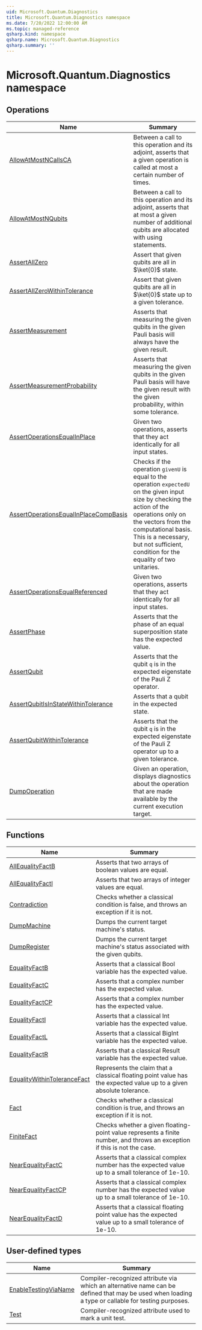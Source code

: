 ```yaml
---
uid: Microsoft.Quantum.Diagnostics
title: Microsoft.Quantum.Diagnostics namespace
ms.date: 7/20/2022 12:00:00 AM
ms.topic: managed-reference
qsharp.kind: namespace
qsharp.name: Microsoft.Quantum.Diagnostics
qsharp.summary: ''
---
```


# Microsoft.Quantum.Diagnostics namespace




<!-- summaries -->

## Operations

| Name | Summary |
|------|---------|
|[AllowAtMostNCallsCA](xref:Microsoft.Quantum.Diagnostics.AllowAtMostNCallsCA) |Between a call to this operation and its adjoint, asserts that a given operation is called at most a certain number of times. |
|[AllowAtMostNQubits](xref:Microsoft.Quantum.Diagnostics.AllowAtMostNQubits) |Between a call to this operation and its adjoint, asserts that at most a given number of additional qubits are allocated with using statements. |
|[AssertAllZero](xref:Microsoft.Quantum.Diagnostics.AssertAllZero) |Assert that given qubits are all in $\ket{0}$ state. |
|[AssertAllZeroWithinTolerance](xref:Microsoft.Quantum.Diagnostics.AssertAllZeroWithinTolerance) |Assert that given qubits are all in $\ket{0}$ state up to a given tolerance. |
|[AssertMeasurement](xref:Microsoft.Quantum.Diagnostics.AssertMeasurement) |Asserts that measuring the given qubits in the given Pauli basis will always have the given result. |
|[AssertMeasurementProbability](xref:Microsoft.Quantum.Diagnostics.AssertMeasurementProbability) |Asserts that measuring the given qubits in the given Pauli basis will have the given result with the given probability, within some tolerance. |
|[AssertOperationsEqualInPlace](xref:Microsoft.Quantum.Diagnostics.AssertOperationsEqualInPlace) |Given two operations, asserts that they act identically for all input states. |
|[AssertOperationsEqualInPlaceCompBasis](xref:Microsoft.Quantum.Diagnostics.AssertOperationsEqualInPlaceCompBasis) |Checks if the operation `givenU` is equal to the operation `expectedU` on the given input size  by checking the action of the operations only on the vectors from the computational basis. This is a necessary, but not sufficient, condition for the equality of two unitaries. |
|[AssertOperationsEqualReferenced](xref:Microsoft.Quantum.Diagnostics.AssertOperationsEqualReferenced) |Given two operations, asserts that they act identically for all input states. |
|[AssertPhase](xref:Microsoft.Quantum.Diagnostics.AssertPhase) |Asserts that the phase of an equal superposition state has the expected value. |
|[AssertQubit](xref:Microsoft.Quantum.Diagnostics.AssertQubit) |Asserts that the qubit `q` is in the expected eigenstate of the Pauli Z operator. |
|[AssertQubitIsInStateWithinTolerance](xref:Microsoft.Quantum.Diagnostics.AssertQubitIsInStateWithinTolerance) |Asserts that a qubit in the expected state. |
|[AssertQubitWithinTolerance](xref:Microsoft.Quantum.Diagnostics.AssertQubitWithinTolerance) |Asserts that the qubit `q` is in the expected eigenstate of the Pauli Z operator up to a given tolerance. |
|[DumpOperation](xref:Microsoft.Quantum.Diagnostics.DumpOperation) |Given an operation, displays diagnostics about the operation that are made available by the current execution target. |

## Functions

| Name | Summary |
|------|---------|
|[AllEqualityFactB](xref:Microsoft.Quantum.Diagnostics.AllEqualityFactB) |Asserts that two arrays of boolean values are equal. |
|[AllEqualityFactI](xref:Microsoft.Quantum.Diagnostics.AllEqualityFactI) |Asserts that two arrays of integer values are equal. |
|[Contradiction](xref:Microsoft.Quantum.Diagnostics.Contradiction) |Checks whether a classical condition is false, and throws an exception if it is not. |
|[DumpMachine](xref:Microsoft.Quantum.Diagnostics.DumpMachine) |Dumps the current target machine's status. |
|[DumpRegister](xref:Microsoft.Quantum.Diagnostics.DumpRegister) |Dumps the current target machine's status associated with the given qubits. |
|[EqualityFactB](xref:Microsoft.Quantum.Diagnostics.EqualityFactB) |Asserts that a classical Bool variable has the expected value. |
|[EqualityFactC](xref:Microsoft.Quantum.Diagnostics.EqualityFactC) |Asserts that a complex number has the expected value. |
|[EqualityFactCP](xref:Microsoft.Quantum.Diagnostics.EqualityFactCP) |Asserts that a complex number has the expected value. |
|[EqualityFactI](xref:Microsoft.Quantum.Diagnostics.EqualityFactI) |Asserts that a classical Int variable has the expected value. |
|[EqualityFactL](xref:Microsoft.Quantum.Diagnostics.EqualityFactL) |Asserts that a classical BigInt variable has the expected value. |
|[EqualityFactR](xref:Microsoft.Quantum.Diagnostics.EqualityFactR) |Asserts that a classical Result variable has the expected value. |
|[EqualityWithinToleranceFact](xref:Microsoft.Quantum.Diagnostics.EqualityWithinToleranceFact) |Represents the claim that a classical floating point value has the expected value up to a given absolute tolerance. |
|[Fact](xref:Microsoft.Quantum.Diagnostics.Fact) |Checks whether a classical condition is true, and throws an exception if it is not. |
|[FiniteFact](xref:Microsoft.Quantum.Diagnostics.FiniteFact) |Checks whether a given floating-point value represents a finite number, and throws an exception if this is not the case. |
|[NearEqualityFactC](xref:Microsoft.Quantum.Diagnostics.NearEqualityFactC) |Asserts that a classical complex number has the expected value up to a small tolerance of 1e-10. |
|[NearEqualityFactCP](xref:Microsoft.Quantum.Diagnostics.NearEqualityFactCP) |Asserts that a classical complex number has the expected value up to a small tolerance of 1e-10. |
|[NearEqualityFactD](xref:Microsoft.Quantum.Diagnostics.NearEqualityFactD) |Asserts that a classical floating point value has the expected value up to a small tolerance of 1e-10. |

## User-defined types

| Name | Summary |
|------|---------|
|[EnableTestingViaName](xref:Microsoft.Quantum.Diagnostics.EnableTestingViaName) |Compiler-recognized attribute via which an alternative name can be defined that may be used when loading a type or callable for testing purposes. |
|[Test](xref:Microsoft.Quantum.Diagnostics.Test) |Compiler-recognized attribute used to mark a unit test. |
<!-- /summaries -->
